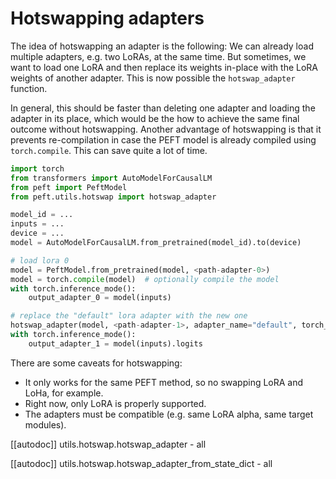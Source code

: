 <!--⚠️ Note that this file is in Markdown but contain specific syntax for our doc-builder (similar to MDX) that may not be
rendered properly in your Markdown viewer.
-->

# Hotswapping adapters

The idea of hotswapping an adapter is the following: We can already load multiple adapters, e.g. two LoRAs, at the same time. But sometimes, we want to load one LoRA and then replace its weights in-place with the LoRA weights of another adapter. This is now possible the `hotswap_adapter` function.

In general, this should be faster than deleting one adapter and loading the adapter in its place, which would be the how to achieve the same final outcome without hotswapping. Another advantage of hotswapping is that it prevents re-compilation in case the PEFT model is already compiled using `torch.compile`. This can save quite a lot of time.

```python
import torch
from transformers import AutoModelForCausalLM
from peft import PeftModel
from peft.utils.hotswap import hotswap_adapter

model_id = ...
inputs = ...
device = ...
model = AutoModelForCausalLM.from_pretrained(model_id).to(device)

# load lora 0
model = PeftModel.from_pretrained(model, <path-adapter-0>)
model = torch.compile(model)  # optionally compile the model
with torch.inference_mode():
    output_adapter_0 = model(inputs)

# replace the "default" lora adapter with the new one
hotswap_adapter(model, <path-adapter-1>, adapter_name="default", torch_device=device)
with torch.inference_mode():
    output_adapter_1 = model(inputs).logits
```


There are some caveats for hotswapping:

- It only works for the same PEFT method, so no swapping LoRA and LoHa, for example.
- Right now, only LoRA is properly supported.
- The adapters must be compatible (e.g. same LoRA alpha, same target modules).

[[autodoc]] utils.hotswap.hotswap_adapter
    - all

[[autodoc]] utils.hotswap.hotswap_adapter_from_state_dict
    - all
